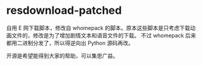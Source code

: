 # resdownload-patched

自用 E 网下载脚本，修改自 whomepack 的脚本。原本这些脚本是只考虑下载动画文件的，修改是为了增加剧情文本和语音文件的下载。
不过 whomepack 后来都用二进制分发了，所以得逆向出 Python 源码再改。

开源是希望能得到大家的帮助，可以集思广益。
